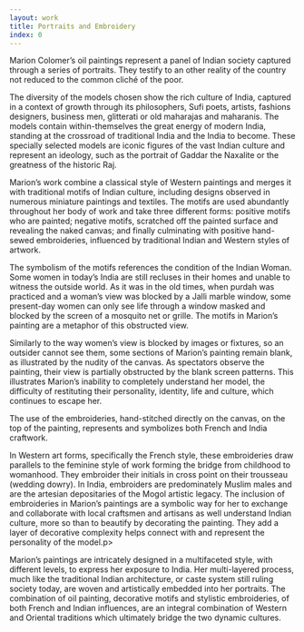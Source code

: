 ```yaml
---
layout: work
title: Portraits and Embroidery
index: 0
---
```


Marion Colomer’s oil paintings represent a panel of Indian society captured through a series of portraits. They testify to an other reality of the country not reduced to the common cliché of the poor.

The diversity of the models chosen show the rich culture of India, captured in a context of growth through its philosophers, Sufi poets, artists, fashions designers, business men, glitterati or old maharajas and maharanis. The models contain within-themselves the great energy of modern India, standing at the crossroad of traditional India and the India to become. These specially selected models are iconic figures of the vast Indian culture and represent an ideology, such as the portrait of Gaddar the Naxalite or the greatness of the historic Raj.

Marion’s work combine a classical style of Western paintings and merges it with traditional motifs of Indian culture, including designs observed in numerous miniature paintings and textiles. The motifs are used abundantly throughout her body of work and take three different forms: positive motifs who are painted; negative motifs, scratched off the painted surface and revealing the naked canvas; and finally culminating with positive hand-sewed embroideries, influenced by traditional Indian and Western styles of artwork.

The symbolism of the motifs references the condition of the Indian Woman. Some women in today’s India are still recluses in their homes and unable to witness the outside world. As it was in the old times, when purdah was practiced and a woman’s view was blocked by a Jalli marble window, some present-day women can only see life through a window masked and blocked by the screen of a mosquito net or grille. The motifs in Marion’s painting are a metaphor of this obstructed view.

Similarly to the way women’s view is blocked by images or fixtures, so an outsider cannot see them, some sections of Marion’s painting remain blank, as illustrated by the nudity of the canvas. As spectators observe the painting, their view is partially obstructed by the blank screen patterns. This illustrates Marion’s inability to completely understand her model, the difficulty of restituting their personality, identity, life and culture, which continues to escape her.

The use of the embroideries, hand-stitched directly on the canvas, on the top of the painting, represents and symbolizes both French and India craftwork.

In Western art forms, specifically the French style, these embroideries draw parallels to the feminine style of work forming the bridge from childhood to womanhood. They embroider their initials in cross point on their trousseau (wedding dowry). In India, embroiders are predominately Muslim males and are the artesian depositaries of the Mogol artistic legacy. The inclusion of embroideries in Marion’s paintings are a symbolic way for her to exchange and collaborate with local craftsmen and artisans as well understand Indian culture, more so than to beautify by decorating the painting. They add a layer of decorative complexity helps connect with and represent the personality of the model.p>

Marion’s paintings are intricately designed in a multifaceted style, with different levels, to express her exposure to India. Her multi-layered process, much like the traditional Indian architecture, or caste system still ruling society today, are woven and artistically embedded into her portraits. The combination of oil painting, decorative motifs and stylistic embroideries, of both French and Indian influences, are an integral combination of Western and Oriental traditions which ultimately bridge the two dynamic cultures.
